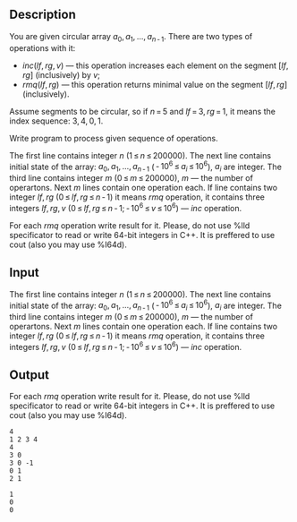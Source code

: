 ## Description

<div><p>You are given circular array <span class="tex-span"><i>a</i><sub class="lower-index">0</sub>, <i>a</i><sub class="lower-index">1</sub>, ..., <i>a</i><sub class="lower-index"><i>n</i> - 1</sub></span>. There are two types of operations with it: </p><ul> <li> <span class="tex-span"><i>inc</i>(<i>lf</i>, <i>rg</i>, <i>v</i>)</span> — this operation increases each element on the segment <span class="tex-span">[<i>lf</i>, <i>rg</i>]</span> (inclusively) by <span class="tex-span"><i>v</i></span>; </li><li> <span class="tex-span"><i>rmq</i>(<i>lf</i>, <i>rg</i>)</span> — this operation returns minimal value on the segment <span class="tex-span">[<i>lf</i>, <i>rg</i>]</span> (inclusively). </li></ul><p>Assume segments to be circular, so if <span class="tex-span"><i>n</i> = 5</span> and <span class="tex-span"><i>lf</i> = 3, <i>rg</i> = 1</span>, it means the index sequence: <span class="tex-span">3, 4, 0, 1</span>.</p><p>Write program to process given sequence of operations.</p></div><div class="input-specification"><p>The first line contains integer <span class="tex-span"><i>n</i></span> (<span class="tex-span">1 ≤ <i>n</i> ≤ 200000</span>). The next line contains initial state of the array: <span class="tex-span"><i>a</i><sub class="lower-index">0</sub>, <i>a</i><sub class="lower-index">1</sub>, ..., <i>a</i><sub class="lower-index"><i>n</i> - 1</sub></span> (<span class="tex-span"> - 10<sup class="upper-index">6</sup> ≤ <i>a</i><sub class="lower-index"><i>i</i></sub> ≤ 10<sup class="upper-index">6</sup></span>), <span class="tex-span"><i>a</i><sub class="lower-index"><i>i</i></sub></span> are integer. The third line contains integer <span class="tex-span"><i>m</i></span> (<span class="tex-span">0 ≤ <i>m</i> ≤ 200000</span>), <span class="tex-span"><i>m</i></span> — the number of operartons. Next <span class="tex-span"><i>m</i></span> lines contain one operation each. If line contains two integer <span class="tex-span"><i>lf</i>, <i>rg</i></span> (<span class="tex-span">0 ≤ <i>lf</i>, <i>rg</i> ≤ <i>n</i> - 1</span>) it means <span class="tex-span"><i>rmq</i></span> operation, it contains three integers <span class="tex-span"><i>lf</i>, <i>rg</i>, <i>v</i></span> (<span class="tex-span">0 ≤ <i>lf</i>, <i>rg</i> ≤ <i>n</i> - 1; - 10<sup class="upper-index">6</sup> ≤ <i>v</i> ≤ 10<sup class="upper-index">6</sup></span>) — <span class="tex-span"><i>inc</i></span> operation.</p></div><div class="output-specification"><p>For each <span class="tex-span"><i>rmq</i></span> operation write result for it. Please, do not use <span class="tex-font-style-tt">%lld</span> specificator to read or write 64-bit integers in C++. It is preffered to use <span class="tex-font-style-tt">cout</span> (also you may use <span class="tex-font-style-tt">%I64d</span>).</p></div>

## Input

<p>The first line contains integer <span class="tex-span"><i>n</i></span> (<span class="tex-span">1 ≤ <i>n</i> ≤ 200000</span>). The next line contains initial state of the array: <span class="tex-span"><i>a</i><sub class="lower-index">0</sub>, <i>a</i><sub class="lower-index">1</sub>, ..., <i>a</i><sub class="lower-index"><i>n</i> - 1</sub></span> (<span class="tex-span"> - 10<sup class="upper-index">6</sup> ≤ <i>a</i><sub class="lower-index"><i>i</i></sub> ≤ 10<sup class="upper-index">6</sup></span>), <span class="tex-span"><i>a</i><sub class="lower-index"><i>i</i></sub></span> are integer. The third line contains integer <span class="tex-span"><i>m</i></span> (<span class="tex-span">0 ≤ <i>m</i> ≤ 200000</span>), <span class="tex-span"><i>m</i></span> — the number of operartons. Next <span class="tex-span"><i>m</i></span> lines contain one operation each. If line contains two integer <span class="tex-span"><i>lf</i>, <i>rg</i></span> (<span class="tex-span">0 ≤ <i>lf</i>, <i>rg</i> ≤ <i>n</i> - 1</span>) it means <span class="tex-span"><i>rmq</i></span> operation, it contains three integers <span class="tex-span"><i>lf</i>, <i>rg</i>, <i>v</i></span> (<span class="tex-span">0 ≤ <i>lf</i>, <i>rg</i> ≤ <i>n</i> - 1; - 10<sup class="upper-index">6</sup> ≤ <i>v</i> ≤ 10<sup class="upper-index">6</sup></span>) — <span class="tex-span"><i>inc</i></span> operation.</p>

## Output

<p>For each <span class="tex-span"><i>rmq</i></span> operation write result for it. Please, do not use <span class="tex-font-style-tt">%lld</span> specificator to read or write 64-bit integers in C++. It is preffered to use <span class="tex-font-style-tt">cout</span> (also you may use <span class="tex-font-style-tt">%I64d</span>).</p>





```input1
4
1 2 3 4
4
3 0
3 0 -1
0 1
2 1

```




```output1
1
0
0

```


